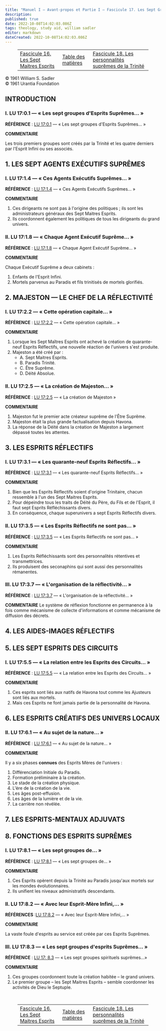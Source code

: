 ```yaml
---
title: "Manuel I — Avant-propos et Partie I — Fascicule 17. Les Sept Groupes Spirituels Suprêmes"
description: 
published: true
date: 2022-10-08T14:02:03.086Z
tags: theology, study aid, william sadler
editor: markdown
dateCreated: 2022-10-08T14:02:03.086Z
---
```


<figure class="table chapter-navigator">
  <table>
    <tbody>
      <tr>
        <td><a href="/fr/article/William_S_Sadler/Workbook_1_Foreword_and_Part_I/16">Fascicule 16. Les Sept Maitres Esprits</a></td>
        <td><a href="/fr/article/William_S_Sadler/Workbook_1_Foreword_and_Part_I/Index">Table des matières</a></td>
        <td><a href="/fr/article/William_S_Sadler/Workbook_1_Foreword_and_Part_I/18">Fascicule 18. Les personnalités suprêmes de la Trinité</a></td>
      </tr>
    </tbody>
  </table>
</figure>

<p class="v-card v-sheet theme--light grey lighten-3 px-2">© 1961 William S. Sadler<br>© 1961 Urantia Foundation</p>

## INTRODUCTION

### I. LU 17:0.1 — « Les sept groupes d'Esprits Suprêmes... »

**RÉFÉRENCE** : [LU 17:0.1](/fr/The_Urantia_Book/17#p0_1) — « Les sept groupes d'Esprits Suprêmes... »

**COMMENTAIRE**

Les trois premiers groupes sont créés par la Trinité et les quatre derniers par l'Esprit Infini ou ses associés.

## 1. LES SEPT AGENTS EXÉCUTIFS SUPRÊMES

### I. LU 17:1.4 — « Ces Agents Exécutifs Suprêmes... »

**RÉFÉRENCE** : [LU 17:1.4](/fr/The_Urantia_Book/17#p1_4) — « Ces Agents Exécutifs Suprêmes... »

**COMMENTAIRE**

1. Ces dirigeants ne sont pas à l'origine des politiques ; ils sont les administrateurs généraux des Sept Maitres Esprits.
2. Ils coordonnent également les politiques de tous les dirigeants du grand univers.

### II. LU 17:1.8 — « Chaque Agent Exécutif Suprême... »

**RÉFÉRENCE** : [LU 17:1.8](/fr/The_Urantia_Book/17#p1_8) — « Chaque Agent Exécutif Suprême... »

**COMMENTAIRE**

Chaque Exécutif Suprême a deux cabinets :
1. Enfants de l'Esprit Infini.
2. Mortels parvenus au Paradis et fils trinitisés de mortels glorifiés.

## 2. MAJESTON — LE CHEF DE LA RÉFLECTIVITÉ

### I. LU 17:2.2 — « Cette opération capitale... »

**RÉFÉRENCE** : [LU 17:2.2](/fr/The_Urantia_Book/17#p2_2) — « Cette opération capitale... »

**COMMENTAIRE**

1. Lorsque les Sept Maîtres Esprits ont achevé la création de quarante-neuf Esprits Réflectifs, une nouvelle réaction de l'univers s'est produite.
2. Majeston a été créé par :
	- A. Sept Maitres Esprits.
	- B. Paradis Trinité.
	- C. Être Suprême.
	- D. Déité Absolue.

### II. LU 17:2.5 — « La création de Majeston... »

**RÉFÉRENCE** : [LU 17:2.5](/fr/The_Urantia_Book/17#p2_5) — « La création de Majeston »

**COMMENTAIRE**

1. Majeston fut le premier acte créateur suprême de l'Être Suprême.
2. Majeston était la plus grande factualisation depuis Havona.
3. La réponse de la Déité dans la création de Majeston a largement dépassé toutes les attentes.

## 3. LES ESPRITS RÉFLECTIFS 

### I. LU 17:3.1 — « Les quarante-neuf Esprits Réflectifs... »

**RÉFÉRENCE** : [LU 17:3.1](/fr/The_Urantia_Book/17#p3_1) — « Les quarante-neuf Esprits Réflectifs... »

**COMMENTAIRE**

1. Bien que les Esprits Réflectifs soient d'origine Trinitaire, chacun ressemble à l'un des Sept Maitres Esprits.
2. Pour dépeindre tous les traits de Déité du Père, du Fils et de l'Esprit, il faut sept Esprits Réfléchissants divers.
3. En conséquence, chaque superunivers a sept Esprits Réflectifs divers.

### II. LU 17:3.5 — « Les Esprits Réflectifs ne sont pas... »

**RÉFÉRENCE** : [LU 17:3.5](/fr/The_Urantia_Book/17#p3_5) — « Les Esprits Réflectifs ne sont pas... »

**COMMENTAIRE**

1. Les Esprits Réfléchissants sont des personnalités rétentives et transmettrices.
2. Ils produisent des seconaphins qui sont aussi des personnalités rémanentes.

### III. LU 17:3.7 — « L'organisation de la réflectivité... »

**RÉFÉRENCE** : [LU 17:3.7](/fr/The_Urantia_Book/17#p3_7) — « L'organisation de la réflectivité... »

**COMMENTAIRE**
Le système de réflexion fonctionne en permanence à la fois comme mécanisme de collecte d'informations et comme mécanisme de diffusion des décrets.

## 4. LES AIDES-IMAGES RÉFLECTIFS

## 5. LES SEPT ESPRITS DES CIRCUITS

### I. LU 17:5.5 — « La relation entre les Esprits des Circuits... »

**RÉFÉRENCE** : [LU 17:5.5](/fr/The_Urantia_Book/17#p5_5) — « La relation entre les Esprits des Circuits... »

**COMMENTAIRE**

1. Ces esprits sont liés aux natifs de Havona tout comme les Ajusteurs sont liés aux mortels.
2. Mais ces Esprits ne font jamais partie de la personnalité de Havona.

## 6. LES ESPRITS CRÉATIFS DES UNIVERS LOCAUX

### II. LU 17:6.1 — « Au sujet de la nature... »

**RÉFÉRENCE** : [LU 17:6.1](/fr/The_Urantia_Book/17#p6_1) — « Au sujet de la nature... »

**COMMENTAIRE**

Il y a six phases **connues** des Esprits Mères de l'univers :
1. Différenciation Initiale du Paradis.
2. Formation préliminaire à la création.
3. Le stade de la création physique.
4. L'ère de la création de la vie.
5. Les âges post-effusion.
6. Les âges de la lumière et de la vie.
7. La carrière non révélée.

## 7. LES ESPRITS-MENTAUX ADJUVATS

## 8. FONCTIONS DES ESPRITS SUPRÊMES

### I. LU 17:8.1 — « Les sept groupes de... »

**RÉFÉRENCE** : [LU 17:8.1](/fr/The_Urantia_Book/17#p8_1) — « Les sept groupes de... »

**COMMENTAIRE**

1. Ces Esprits opèrent depuis la Trinité au Paradis jusqu'aux mortels sur les mondes évolutionnaires.
2. Ils unifient les niveaux administratifs descendants.

### II. LU 17:8.2 — « Avec leur Esprit-Mère Infini,... »

**RÉFÉRENCES** :[LU 17:8.2](/fr/The_Urantia_Book/17#p8_2) — « Avec leur Esprit-Mère Infini,... »

**COMMENTAIRE**

La vaste foule d'esprits au service est créée par ces Esprits Suprêmes.

### III. LU 17:8.3 — « Les sept groupes d'esprits Suprêmes... »

**RÉFÉRENCE** : [LU 17: 8.3](/fr/The_Urantia_Book/17#p8_3) — « Les sept groupes spirituels suprêmes...»

**COMMENTAIRE**

1. Ces groupes coordonnent toute la création habitée – le grand univers.
2. Le premier groupe – les Sept Maitres Esprits – semble coordonner les activités de Dieu le Septuple.

<br>

<figure class="table chapter-navigator">
  <table>
    <tbody>
      <tr>
        <td><a href="/fr/article/William_S_Sadler/Workbook_1_Foreword_and_Part_I/16">Fascicule 16. Les Sept Maitres Esprits</a></td>
        <td><a href="/fr/article/William_S_Sadler/Workbook_1_Foreword_and_Part_I/Index">Table des matières</a></td>
        <td><a href="/fr/article/William_S_Sadler/Workbook_1_Foreword_and_Part_I/18">Fascicule 18. Les personnalités suprêmes de la Trinité</a></td>
      </tr>
    </tbody>
  </table>
</figure>